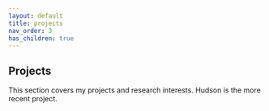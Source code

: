 ```yaml
---
layout: default
title: projects
nav_order: 3
has_children: true
---
```


## Projects

This section covers my projects and research interests. Hudson is the more recent project.